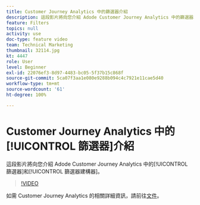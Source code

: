 ```yaml
---
title: Customer Journey Analytics 中的篩選器介紹
description: 這段影片將向您介紹 Adode Customer Journey Analytics 中的篩選器和篩選器建構器。
feature: Filters
topics: null
activity: use
doc-type: feature video
team: Technical Marketing
thumbnail: 32114.jpg
kt: 4447
role: User
level: Beginner
exl-id: 22076ef3-8d97-4483-bc05-5f37b15c868f
source-git-commit: 5ca07f3aa1e080e9288b094c4c7921e11cae5d40
workflow-type: tm+mt
source-wordcount: '61'
ht-degree: 100%

---
```


# Customer Journey Analytics 中的[!UICONTROL 篩選器]介紹

這段影片將向您介紹 Adode Customer Journey Analytics 中的[!UICONTROL 篩選器]和[!UICONTROL 篩選器建構器]。

>[!VIDEO](https://video.tv.adobe.com/v/32114/?quality=12)

如需 Customer Journey Analytics 的相關詳細資訊，請前往[文件](https://experienceleague.adobe.com/docs/analytics-platform/using/cja-landing.html?lang=zh-Hant)。
